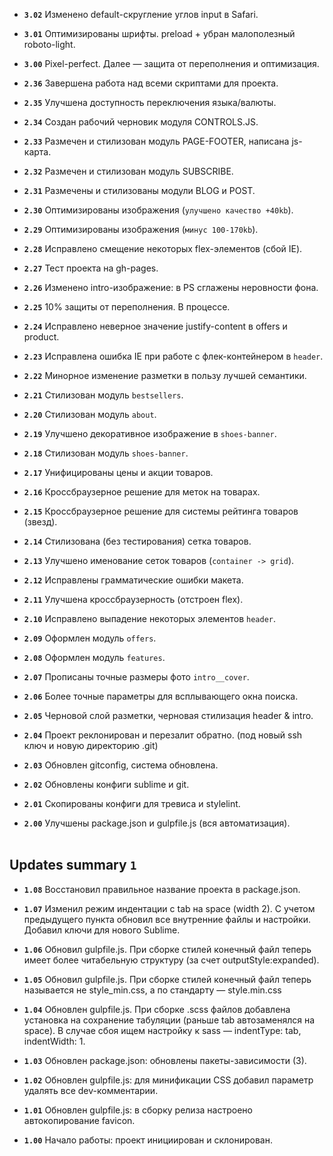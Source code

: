 - **`3.02`**  Изменено default-скругление углов input в Safari.

- **`3.01`**  Оптимизированы шрифты. preload + убран малополезный roboto-light.

- **`3.00`**  Pixel-perfect. Далее — защита от переполнения и оптимизация.

- **`2.36`**  Завершена работа над всеми скриптами для проекта.

- **`2.35`**  Улучшена доступность переключения языка/валюты.

- **`2.34`**  Создан рабочий черновик модуля CONTROLS.JS.

- **`2.33`**  Размечен и стилизован модуль PAGE-FOOTER, написана js-карта.

- **`2.32`**  Размечен и стилизован модуль SUBSCRIBE.

- **`2.31`**  Размечены и стилизованы модули BLOG и POST.

- **`2.30`**  Оптимизированы изображения (`улучшено качество +40kb`).

- **`2.29`**  Оптимизированы изображения (`минус 100-170kb`).

- **`2.28`**  Исправлено смещение некоторых flex-элементов (сбой IE).

- **`2.27`**  Тест проекта на gh-pages.

- **`2.26`**  Изменено intro-изображение: в PS сглажены неровности фона.

- **`2.25`**  10% защиты от переполнения. В процессе.

- **`2.24`**  Исправлено неверное значение justify-content в offers и product.

- **`2.23`**  Исправлена ошибка IE при работе с флек-контейнером в `header`.

- **`2.22`**  Минорное изменение разметки в пользу лучшей семантики.

- **`2.21`**  Стилизован модуль `bestsellers`.

- **`2.20`**  Стилизован модуль `about`.

- **`2.19`**  Улучшено декоративное изображение в `shoes-banner`.

- **`2.18`**  Стилизован модуль `shoes-banner`.

- **`2.17`**  Унифицированы цены и акции товаров.

- **`2.16`**  Кроссбраузерное решение для меток на товарах.

- **`2.15`**  Кроссбраузерное решение для системы рейтинга товаров (звезд).

- **`2.14`**  Стилизована (без тестирования) сетка товаров.

- **`2.13`**  Улучшено именование сеток товаров (`container -> grid`).

- **`2.12`**  Исправлены грамматические ошибки макета.

- **`2.11`**  Улучшена кроссбраузерность (отстроен flex).

- **`2.10`**  Исправлено выпадение некоторых элементов `header`.

- **`2.09`**  Оформлен модуль `offers`.

- **`2.08`**  Оформлен модуль `features`.

- **`2.07`**  Прописаны точные размеры фото `intro__cover`.

- **`2.06`**  Более точные параметры для всплывающего окна поиска.

- **`2.05`**  Черновой слой разметки, черновая стилизация header & intro.

- **`2.04`**  Проект реклонирован и перезалит обратно. (под новый ssh ключ и новую директорию .git)

- **`2.03`**  Обновлен gitconfig, система обновлена.

- **`2.02`**  Обновлены конфиги sublime и git.

- **`2.01`**  Скопированы конфиги для тревиса и stylelint.

- **`2.00`**  Улучшены package.json и gulpfile.js (вся автоматизация).
<br><br>



Updates summary `1`
-------------------------
- **`1.08`**  Восстановил правильное название проекта в package.json.

- **`1.07`**  Изменил режим индентации с tab на space (width 2).
С учетом предыдущего пункта обновил все внутренние файлы и настройки.
Добавил ключи для нового Sublime.

- **`1.06`**  Обновил gulpfile.js.
При сборке стилей конечный файл теперь имеет более читабельную структуру (за счет outputStyle:expanded).

- **`1.05`**  Обновил gulpfile.js.
При сборке стилей конечный файл теперь называется не style_min.css, а по стандарту — style.min.css

- **`1.04`**  Обновлен gulpfile.js.
При сборке .scss файлов добавлена установка на сохранение табуляции (раньше tab автозаменялся на space).
В случае сбоя ищем настройку к sass — indentType: tab, indentWidth: 1.

- **`1.03`**  Обновлен package.json: обновлены пакеты-зависимости (3).

- **`1.02`**  Обновлен gulpfile.js: для минификации CSS добавил параметр удалять все dev-комментарии.

- **`1.01`**  Обновлен gulpfile.js: в сборку релиза настроено автокопирование favicon.

- **`1.00`**  Начало работы: проект инициирован и склонирован.
